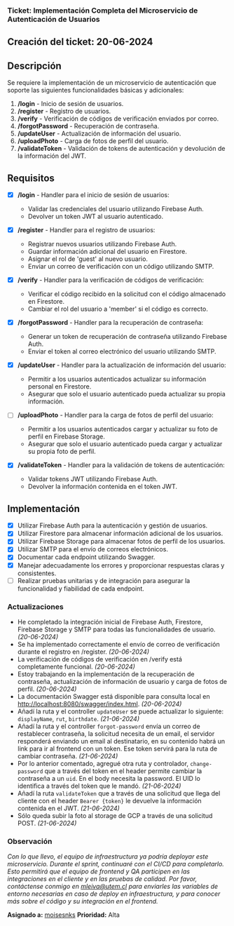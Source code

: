### Ticket: Implementación Completa del Microservicio de Autenticación de Usuarios
## Creación del ticket: 20-06-2024

## Descripción
Se requiere la implementación de un microservicio de autenticación que soporte las siguientes funcionalidades básicas y adicionales:

1. **/login** - Inicio de sesión de usuarios.
2. **/register** - Registro de usuarios.
3. **/verify** - Verificación de códigos de verificación enviados por correo.
4. **/forgotPassword** - Recuperación de contraseña.
5. **/updateUser** - Actualización de información del usuario.
6. **/uploadPhoto** - Carga de fotos de perfil del usuario.
7. **/validateToken** - Validación de tokens de autenticación y devolución de la información del JWT.

## Requisitos
- [x] **/login** - Handler para el inicio de sesión de usuarios:
   - Validar las credenciales del usuario utilizando Firebase Auth.
   - Devolver un token JWT al usuario autenticado.

- [x] **/register** - Handler para el registro de usuarios:
   - Registrar nuevos usuarios utilizando Firebase Auth.
   - Guardar información adicional del usuario en Firestore.
   - Asignar el rol de 'guest' al nuevo usuario.
   - Enviar un correo de verificación con un código utilizando SMTP.

- [x] **/verify** - Handler para la verificación de códigos de verificación:
   - Verificar el código recibido en la solicitud con el código almacenado en Firestore.
   - Cambiar el rol del usuario a 'member' si el código es correcto.

- [x] **/forgotPassword** - Handler para la recuperación de contraseña:
   - Generar un token de recuperación de contraseña utilizando Firebase Auth.
   - Enviar el token al correo electrónico del usuario utilizando SMTP.

- [x] **/updateUser** - Handler para la actualización de información del usuario:
   - Permitir a los usuarios autenticados actualizar su información personal en Firestore.
   - Asegurar que solo el usuario autenticado pueda actualizar su propia información.

- [ ] **/uploadPhoto** - Handler para la carga de fotos de perfil del usuario:
   - Permitir a los usuarios autenticados cargar y actualizar su foto de perfil en Firebase Storage.
   - Asegurar que solo el usuario autenticado pueda cargar y actualizar su propia foto de perfil.

- [x] **/validateToken** - Handler para la validación de tokens de autenticación:
   - Validar tokens JWT utilizando Firebase Auth.
   - Devolver la información contenida en el token JWT.

## Implementación
- [x] Utilizar Firebase Auth para la autenticación y gestión de usuarios.
- [x] Utilizar Firestore para almacenar información adicional de los usuarios.
- [x] Utilizar Firebase Storage para almacenar fotos de perfil de los usuarios.
- [x] Utilizar SMTP para el envío de correos electrónicos.
- [x] Documentar cada endpoint utilizando Swagger.
- [x] Manejar adecuadamente los errores y proporcionar respuestas claras y consistentes.
- [ ] Realizar pruebas unitarias y de integración para asegurar la funcionalidad y fiabilidad de cada endpoint.

### Actualizaciones 
- He completado la integración inicial de Firebase Auth, Firestore, Firebase Storage y SMTP para todas las funcionalidades de usuario. *(20-06-2024)*
- Se ha implementado correctamente el envío de correo de verificación durante el registro en /register. *(20-06-2024)*
- La verificación de códigos de verificación en /verify está completamente funcional. *(20-06-2024)*
- Estoy trabajando en la implementación de la recuperación de contraseña, actualización de información de usuario y carga de fotos de perfil. *(20-06-2024)*
- La documentación Swagger está disponible para consulta local en [http://localhost:8080/swagger/index.html](http://localhost:8080/swagger/index.html). *(20-06-2024)*
- Añadí la ruta y el controller `updateUser` se puede actualizar lo siguiente: `displayName`, `rut`, `birthdate`. *(21-06-2024)*
- Añadí la ruta y el controller `forgot-password` envía un correo de restablecer contraseña, la solicitud necesita de un email, el servidor responderá enviando un email al destinatario, en su contenido habrá un link para ir al frontend con un token. Ese token servirá para la ruta de cambiar contraseña. *(21-06-2024)*
- Por lo anterior comentado, agregué otra ruta y controlador, `change-password` que a través del token en el header permite cambiar la contraseña a un `uid`. En el body necesita la password. El UID lo identifica a través del token que le mandó. *(21-06-2024)*
- Añadí la ruta `validateToken` que a través de una solicitud que llega del cliente con el header `Bearer {token}` le devuelve la información contenida en el JWT. *(21-06-2024)*
- Sólo queda subir la foto al storage de GCP a través de una solicitud POST. *(21-06-2024)*
### Observación 
_Con lo que llevo, el equipo de infraestructura ya podría deployar este microservicio. Durante el sprint, continuaré con el CI/CD para completarlo. Esto permitirá que el equipo de frontend y QA participen en las integraciones en el cliente y en las pruebas de calidad. Por favor, contáctense conmigo en mleiva@utem.cl para enviarles las variables de entorno necesarias en caso de deploy en infraestructura, y para conocer más sobre el código y su integración en el frontend._

**Asignado a:** 
[moisesnks](github.com/moisesnks)
**Prioridad:**
Alta
